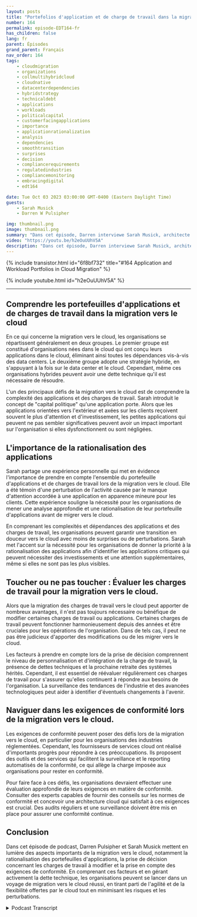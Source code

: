 ```yaml
---
layout: posts
title: "Portefolios d'application et de charge de travail dans la migration vers le cloud"
number: 164
permalink: episode-EDT164-fr
has_children: false
lang: fr
parent: Épisodes
grand_parent: Français
nav_order: 164
tags:
    - cloudmigration
    - organizations
    - collmultihybridcloud
    - cloudnative
    - datacenterdependencies
    - hybridstrategy
    - technicaldebt
    - applications
    - workloads
    - politicalcapital
    - customerfacingapplications
    - importance
    - applicationrationalization
    - analysis
    - dependencies
    - smoothtransition
    - surprises
    - decision
    - compliancerequirements
    - regulatedindustries
    - compliancemonitoring
    - embracingdigital
    - edt164

date: Tue Oct 03 2023 03:00:00 GMT-0400 (Eastern Daylight Time)
guests:
    - Sarah Musick
    - Darren W Pulsipher

img: thumbnail.png
image: thumbnail.png
summary: "Dans cet épisode, Darren interviewe Sarah Musick, architecte de solutions Cloud chez Intel. Ensemble, ils se plongent dans le sujet des portefeuilles d'applications et de charges de travail dans la migration vers le cloud. Avec son expérience en consultation et optimisation Cloud, Sarah apporte des perspectives précieuses à la discussion."
video: "https://youtu.be/h2eOuUUhV5A"
description: "Dans cet épisode, Darren interviewe Sarah Musick, architecte de solutions Cloud chez Intel. Ensemble, ils se plongent dans le sujet des portefeuilles d'applications et de charges de travail dans la migration vers le cloud. Avec son expérience en consultation et optimisation Cloud, Sarah apporte des perspectives précieuses à la discussion."
---
```


<div>
{% include transistor.html id="6f8bf732" title="#164 Application and Workload Portfolios in Cloud Migration" %}

{% include youtube.html id="h2eOuUUhV5A" %}
</div>

---

## Comprendre les portefeuilles d'applications et de charges de travail dans la migration vers le cloud

En ce qui concerne la migration vers le cloud, les organisations se répartissent généralement en deux groupes. Le premier groupe est constitué d'organisations nées dans le cloud qui ont conçu leurs applications dans le cloud, éliminant ainsi toutes les dépendances vis-à-vis des data centers. Le deuxième groupe adopte une stratégie hybride, en s'appuyant à la fois sur le data center et le cloud. Cependant, même ces organisations hybrides peuvent avoir une dette technique qu'il est nécessaire de résoudre.

L'un des principaux défis de la migration vers le cloud est de comprendre la complexité des applications et des charges de travail. Sarah introduit le concept de "capital politique" qu'une application porte. Alors que les applications orientées vers l'extérieur et axées sur les clients reçoivent souvent le plus d'attention et d'investissement, les petites applications qui peuvent ne pas sembler significatives peuvent avoir un impact important sur l'organisation si elles dysfonctionnent ou sont négligées.

## L'importance de la rationalisation des applications

Sarah partage une expérience personnelle qui met en évidence l'importance de prendre en compte l'ensemble du portefeuille d'applications et de charges de travail lors de la migration vers le cloud. Elle a été témoin d'une perturbation de l'activité causée par le manque d'attention accordée à une application en apparence mineure pour les clients. Cette expérience souligne la nécessité pour les organisations de mener une analyse approfondie et une rationalisation de leur portefeuille d'applications avant de migrer vers le cloud.

En comprenant les complexités et dépendances des applications et des charges de travail, les organisations peuvent garantir une transition en douceur vers le cloud avec moins de surprises ou de perturbations. Sarah met l'accent sur la nécessité pour les organisations de donner la priorité à la rationalisation des applications afin d'identifier les applications critiques qui peuvent nécessiter des investissements et une attention supplémentaires, même si elles ne sont pas les plus visibles.

## Toucher ou ne pas toucher : Évaluer les charges de travail pour la migration vers le cloud.

Alors que la migration des charges de travail vers le cloud peut apporter de nombreux avantages, il n'est pas toujours nécessaire ou bénéfique de modifier certaines charges de travail ou applications. Certaines charges de travail peuvent fonctionner harmonieusement depuis des années et être cruciales pour les opérations de l'organisation. Dans de tels cas, il peut ne pas être judicieux d'apporter des modifications ou de les migrer vers le cloud.

Les facteurs à prendre en compte lors de la prise de décision comprennent le niveau de personnalisation et d'intégration de la charge de travail, la présence de dettes techniques et la prochaine retraite des systèmes hérités. Cependant, il est essentiel de réévaluer régulièrement ces charges de travail pour s'assurer qu'elles continuent à répondre aux besoins de l'organisation. La surveillance des tendances de l'industrie et des avancées technologiques peut aider à identifier d'éventuels changements à l'avenir.

## Naviguer dans les exigences de conformité lors de la migration vers le cloud.

Les exigences de conformité peuvent poser des défis lors de la migration vers le cloud, en particulier pour les organisations des industries réglementées. Cependant, les fournisseurs de services cloud ont réalisé d'importants progrès pour répondre à ces préoccupations. Ils proposent des outils et des services qui facilitent la surveillance et le reporting automatisés de la conformité, ce qui allège la charge imposée aux organisations pour rester en conformité.

Pour faire face à ces défis, les organisations devraient effectuer une évaluation approfondie de leurs exigences en matière de conformité. Consulter des experts capables de fournir des conseils sur les normes de conformité et concevoir une architecture cloud qui satisfait à ces exigences est crucial. Des audits réguliers et une surveillance doivent être mis en place pour assurer une conformité continue.

## Conclusion

Dans cet épisode de podcast, Darren Pulsipher et Sarah Musick mettent en lumière des aspects importants de la migration vers le cloud, notamment la rationalisation des portefeuilles d'applications, la prise de décision concernant les charges de travail à modifier et la prise en compte des exigences de conformité. En comprenant ces facteurs et en gérant activement la dette technique, les organisations peuvent se lancer dans un voyage de migration vers le cloud réussi, en tirant parti de l'agilité et de la flexibilité offertes par le cloud tout en minimisant les risques et les perturbations.



<details>
<summary> Podcast Transcript </summary>

<p></p>

</details>

